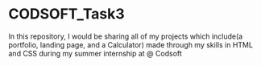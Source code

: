 # CODSOFT_Task3
In this repository, I would be sharing all of my projects which include(a portfolio, landing page, and a Calculator) made through my skills in HTML and CSS during my summer internship at @ Codsoft
